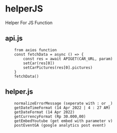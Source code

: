 # helperJS
Helper For JS Function

## api.js
```	
	from axios function
	const fetchData = async () => {
	    const res = await APIGET(CAR_URL, param)
	    setCar(res[0])
	    setCarPictures(res[0].pictures)
	}
	fetchData()
```
## helper.js
```
	normalizeErrorMessage (seperate with : or _)
	getDateTimeFormat (14 Apr 2022 | 4 : 27 AM)
	getDateFormat (14 Apr 2022)
	getCurrencyFormat (Rp 30.000,00)
	getEmbedYoutube (get embed with parameter v)
	postEventGA (google analytics post event)
```